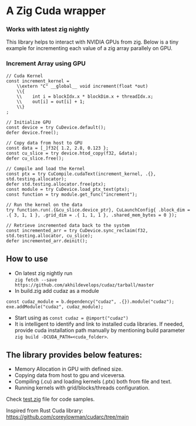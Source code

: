 # A Zig Cuda wrapper
### Works with latest zig nightly
This library helps to interact with NVIDIA GPUs from zig. Below is a tiny example for incrementing each value of a zig array parallely on GPU.

### Increment Array using GPU
```zig
// Cuda Kernel
const increment_kernel =
    \\extern "C" __global__ void increment(float *out)
    \\{
    \\    int i = blockIdx.x * blockDim.x + threadIdx.x;
    \\    out[i] = out[i] + 1;
    \\}
;

// Initialize GPU
const device = try CuDevice.default();
defer device.free();

// Copy data from host to GPU
const data = [_]f32{ 1.2, 2.8, 0.123 };
const cu_slice = try device.htod_copy(f32, &data);
defer cu_slice.free();

// Compile and load the Kernel
const ptx = try CuCompile.cudaText(increment_kernel, .{}, std.testing.allocator);
defer std.testing.allocator.free(ptx);
const module = try CuDevice.load_ptx_text(ptx);
const function = try module.get_func("increment");

// Run the kernel on the data
try function.run(.{&cu_slice.device_ptr}, CuLaunchConfig{ .block_dim = .{ 3, 1, 1 }, .grid_dim = .{ 1, 1, 1 }, .shared_mem_bytes = 0 });

// Retrieve incremented data back to the system
const incremented_arr = try CuDevice.sync_reclaim(f32, std.testing.allocator, cu_slice);
defer incremented_arr.deinit();

```
## How to use
- On latest zig nightly run</br>
`zig fetch --save https://github.com/akhildevelops/cudaz/tarball/master`
- In build.zig add cudaz as a module</br>
```zig
const cudaz_module = b.dependency("cudaz", .{}).module("cudaz");
exe.addModule("cudaz", cudaz_module);
```
- Start using as `const cudaz = @import("cudaz")`
- It is intelligent to identify and link to installed cuda libraries. If needed, provide cuda installation path manually by mentioning build parameter `zig build -DCUDA_PATH=<cuda_folder>`.


## The library provides below features:
- Memory Allocation in GPU with defined size.
- Copying data from host to gpu and viceversa.
- Compiling (.cu) and loading kernels (.ptx) both from file and text.
- Running kernels with grid/blocks/threads configuration.

Check [test.zig](./test.zig) file for code samples.

Inspired from Rust Cuda library: https://github.com/coreylowman/cudarc/tree/main